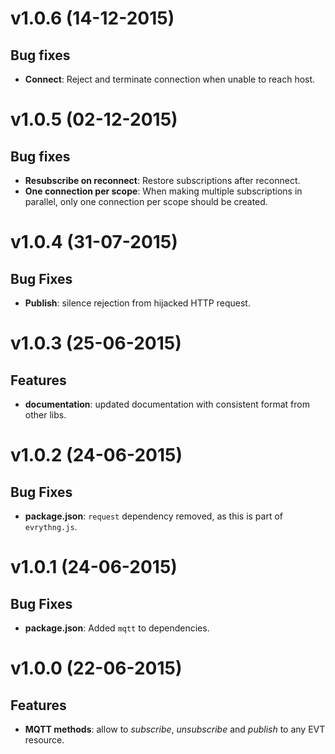 # v1.0.6 (14-12-2015)

## Bug fixes

- **Connect**: Reject and terminate connection when unable to reach host.

# v1.0.5 (02-12-2015)

## Bug fixes

- **Resubscribe on reconnect**: Restore subscriptions after reconnect.
- **One connection per scope**: When making multiple subscriptions in parallel, only 
one connection per scope should be created.

# v1.0.4 (31-07-2015)

## Bug Fixes

- **Publish**: silence rejection from hijacked HTTP request.

# v1.0.3 (25-06-2015)

## Features

- **documentation**: updated documentation with consistent format from other libs.

# v1.0.2 (24-06-2015)

## Bug Fixes

- **package.json**: `request` dependency removed, as this is part of `evrythng.js`.

# v1.0.1 (24-06-2015)

## Bug Fixes

- **package.json**: Added `mqtt` to dependencies.

# v1.0.0 (22-06-2015)

## Features

- **MQTT methods**: allow to *subscribe*, *unsubscribe* and *publish* to any EVT resource.
